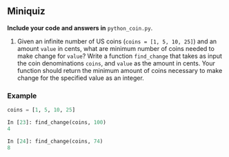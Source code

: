 ## Miniquiz

**Include your code and answers in** `python_coin.py`.

1. Given an infinite number of US coins (`coins = [1, 5, 10, 25]`) and an amount `value` in cents, what are minimum number of coins needed to make change for `value`? Write a function `find_change` that takes as input the coin denominations `coins`, and `value` as the amount in cents. Your function should return the minimum amount of coins necessary to make change for the specified value as an integer. 

### Example

```python
coins = [1, 5, 10, 25]

In [23]: find_change(coins, 100)
4

In [24]: find_change(coins, 74)
8
```




